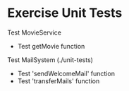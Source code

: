 # Exercise Unit Tests

Test MovieService

- Test getMovie function

Test MailSystem (./unit-tests)

- Test 'sendWelcomeMail' function
- Test 'transferMails' function
